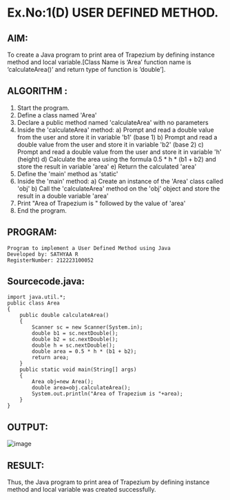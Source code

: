# Ex.No:1(D) USER DEFINED METHOD.

## AIM:
To create a Java program to print area of Trapezium by defining instance method and local variable.[Class Name is ‘Area’ function name is ‘calculateArea()’  and return type of function is ’double’].

## ALGORITHM :

1.	Start the program.
2.	Define a class named 'Area'
3.	Declare a public method named 'calculateArea' with no parameters
4.	Inside the 'calculateArea' method:
a) Prompt and read a double value from the user and store it in variable 'b1' (base 1)
b)	Prompt and read a double value from the user and store it in variable 'b2' (base 2)
c)	Prompt and read a double value from the user and store it in variable 'h' (height)
d) Calculate the area using the formula 0.5 * h * (b1 + b2) and store the result in variable 'area'
e)	Return the calculated 'area'
6.	Define the 'main' method as 'static'
7.	Inside the 'main' method:
a)	Create an instance of the 'Area' class called 'obj'
b)	Call the 'calculateArea' method on the 'obj' object and store the result in a double variable 'area'
8. Print "Area of Trapezium is " followed by the value of 'area'
9. End the program.


## PROGRAM:
```
Program to implement a User Defined Method using Java
Developed by: SATHYAA R
RegisterNumber: 212223100052
```

## Sourcecode.java:

```
import java.util.*;
public class Area 
{
    public double calculateArea() 
    {
        Scanner sc = new Scanner(System.in);
        double b1 = sc.nextDouble();
        double b2 = sc.nextDouble();
        double h = sc.nextDouble();
        double area = 0.5 * h * (b1 + b2);
        return area;
    }
    public static void main(String[] args) 
    {
        Area obj=new Area();
        double area=obj.calculateArea();
        System.out.println("Area of Trapezium is "+area);
    }
}
```


## OUTPUT:

![image](https://github.com/user-attachments/assets/defb1599-4df7-4035-94bc-243d0bd7e858)


## RESULT:
Thus, the Java program to print area of Trapezium by defining instance method and local variable was created successfully.

